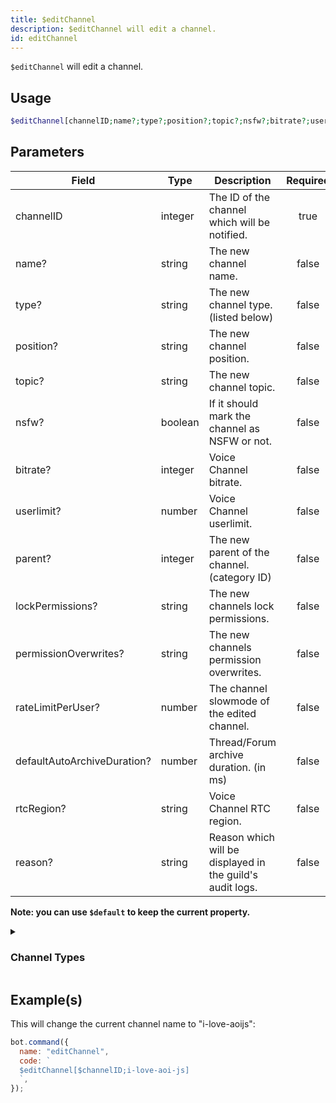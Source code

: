 ```yaml
---
title: $editChannel
description: $editChannel will edit a channel.
id: editChannel
---
```


`$editChannel` will edit a channel.

## Usage

```php
$editChannel[channelID;name?;type?;position?;topic?;nsfw?;bitrate?;userlimit?;parent?;lockPermissions?;permissionOverwrites?;rateLimitPerUser?;defaultAutoArchiveDuration?;rtcRegion?;reason?]
```

## Parameters

| Field                       | Type    | Description                                               | Required |
| --------------------------- | ------- | --------------------------------------------------------- | :------: |
| channelID                   | integer | The ID of the channel which will be notified.             |   true   |
| name?                       | string  | The new channel name.                                     |  false   |
| type?                       | string  | The new channel type. (listed below)                      |  false   |
| position?                   | string  | The new channel position.                                 |  false   |
| topic?                      | string  | The new channel topic.                                    |  false   |
| nsfw?                       | boolean | If it should mark the channel as NSFW or not.             |  false   |
| bitrate?                    | integer | Voice Channel bitrate.                                    |  false   |
| userlimit?                  | number  | Voice Channel userlimit.                                  |  false   |
| parent?                     | integer | The new parent of the channel. (category ID)              |  false   |
| lockPermissions?            | string  | The new channels lock permissions.                        |  false   |
| permissionOverwrites?       | string  | The new channels permission overwrites.                   |  false   |
| rateLimitPerUser?           | number  | The channel slowmode of the edited channel.               |  false   |
| defaultAutoArchiveDuration? | number  | Thread/Forum archive duration. (in ms)                    |  false   |
| rtcRegion?                  | string  | Voice Channel RTC region.                                 |  false   |
| reason?                     | string  | Reason which will be displayed in the guild's audit logs. |  false   |

**Note: you can use `$default` to keep the current property.**

<details>
  <summary><h3> Channel Types </h3></summary>

| Channel Type         |                    |
| -------------------- | ------------------ |
| Text Channel         | Text               |
| Voice Channel        | Voice              |
| Category             | Category           |
| Stage Channel        | Stage              |
| Private Thread       | PrivateThread      |
| Public Thread        | PublicThread       |
| Forum                | Forum              |
| Announcement Thread  | AnnouncementThread |
| Announcement Channel | Announcement       |

Note: all channel types are **case-sensitive**.

</details>

## Example(s)

This will change the current channel name to "i-love-aoijs":

```javascript
bot.command({
  name: "editChannel",
  code: `
  $editChannel[$channelID;i-love-aoi-js]
  `,
});
```
